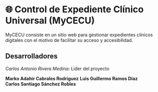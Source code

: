 # 🌐 Control de Expediente Clínico Universal (MyCECU)

MyCECU consiste en un sitio web para gestionar expedientes clínicos digitales con el motivo de facilitar su acceso y accesibilidad.

## Desarrolladores

*Carlos Antonio Rivera Medina:* Lider del proyecto

**Marko Adahir Cabrales Rodríguez** 
**Luis Guillermo Ramos Díaz**  
**Carlos Santiago Sánchez Robles**